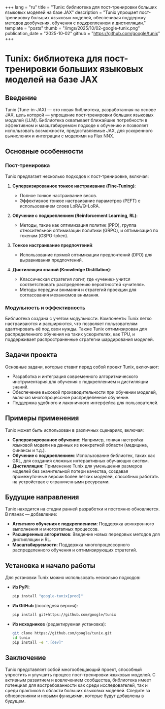 +++
lang = "ru"
title = "Tunix: библиотека для пост-тренировки больших языковых моделей на базе JAX"
description = "Tunix упрощает пост-тренировку больших языковых моделей, обеспечивая поддержку методов дообучения, обучения с подкреплением и дистилляции."
template = "posts"
thumb = "/imgs/2025/10/02-google-tunix.png"
publication_date = "2025-10-02"
github = "https://github.com/google/tunix"
+++

# Tunix: библиотека для пост-тренировки больших языковых моделей на базе JAX

## Введение

Tunix (Tune-in-JAX) — это новая библиотека, разработанная на основе JAX, цель которой — упрощение пост-тренировки больших языковых моделей (LLM). Библиотека охватывает ближайшие потребности в эффективном и масштабируемом подходе к обучению и позволяет использовать возможности, предоставляемые JAX, для ускоренного вычисления и интеграции с моделями на Flax NNX.

## Основные особенности

### Пост-тренировка

Tunix предлагает несколько подходов к пост-тренировке, включая:

1. **Супервизированное тонкое настраивание (Fine-Tuning)**:
   - Полное тонкое настраивание весов.
   - Эффективное тонкое настраивание параметров (PEFT) с использованием слоев LoRA/Q-LoRA.
   
2. **Обучение с подкреплением (Reinforcement Learning, RL)**:
   - Методы, такие как оптимизация политик (PPO), группа относительной оптимизации политики (GRPO), и оптимизация по токенам (GSPO-token).

3. **Тонкое настраивание предпочтений**:
   - Использование прямой оптимизации предпочтений (DPO) для выравнивания предпочтений.

4. **Дистилляция знаний (Knowledge Distillation)**:
   - Классическая стратегия логит, где «ученик» учится соответствовать распределению вероятностей «учителя».
   - Методы передачи внимания и стратегий проекции для согласования механизмов внимания.

### Модульность и эффективность

Библиотека создана с учетом модульности. Компоненты Tunix легко настраиваются и расширяются, что позволяет пользователям адаптировать её под свои нужды. Также Tunix оптимизирован для распределенного обучения на таких ускорителях, как TPU, и поддерживает распространенные стратегии шардирования моделей.

## Задачи проекта

Основные задачи, которые ставит перед собой проект Tunix, включают:

- Разработка и интеграция современного алгоритмического инструментария для обучения с подкреплением и дистилляции знаний.
- Обеспечение высокой производительности при обучении моделей, включая многопроцессное распределенное обучение.
- Поддержка удобного и лаконичного интерфейса для пользователей.

## Примеры применения

Tunix может быть использован в различных сценариях, включая:

- **Супервизированное обучение**: Например, тонкая настройка языковой модели на данных из конкретной области (медицина, финансы и т.д.).
- **Обучение с подкреплением**: Использование библиотек, таких как GRL, для создания сложных интерактивных обучающих систем.
- **Дистилляция**: Применение Tunix для уменьшения размеров моделей без значительной потери качества, создавая промежуточные версии более легких моделей, способных работать на устройствах с ограниченными ресурсами.

## Будущие направления

Tunix находится на стадии ранней разработки и постоянно обновляется. В планах — добавление:

- **Агентного обучения с подкреплением**: Поддержка асинхронного выполнения и многоэтапных процессов.
- **Расширенных алгоритмов**: Введение новых передовых методов для дистилляции и RL.
- **Масштабируемости**: Поддержка многопроцессорного распределенного обучения и оптимизирующих стратегий.

## Установка и начало работы

Для установки Tunix можно использовать несколько подходов:

- **Из PyPI**:

  ```bash
  pip install "google-tunix[prod]"
  ```

- **Из GitHub** (последняя версия):

  ```bash
  pip install git+https://github.com/google/tunix
  ```

- **Из исходников** (редактируемая установка):

  ```bash
  git clone https://github.com/google/tunix.git
  cd tunix
  pip install -e ".[dev]"
  ```

## Заключение

Tunix представляет собой многообещающий проект, способный упростить и улучшить процесс пост-тренировки языковых моделей. С активным развитием и вовлечением сообщества, библиотека имеет потенциал для востребованности как среди исследователей, так и среди практиков в области больших языковых моделей. Следите за обновлениями и новыми функциями, которые будут добавлены в будущем.